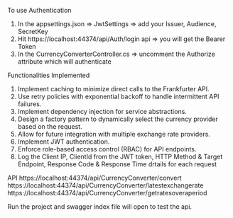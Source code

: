 To use Authentication
1. In the appsettings.json => JwtSettings => add your Issuer, Audience, SecretKey
2. Hit https://localhost:44374/api/Auth/login api => you will get the Bearer Token
3. In the CurrencyConverterController.cs => uncomment the Authorize attribute which will authenticate

Functionalities Implemented
1. Implement caching to minimize direct calls to the Frankfurter API.
2. Use retry policies with exponential backoff to handle intermittent API failures.
3. Implement dependency injection for service abstractions.
4. Design a factory pattern to dynamically select the currency provider based on the request.
5. Allow for future integration with multiple exchange rate providers.
6. Implement JWT authentication.
7. Enforce role-based access control (RBAC) for API endpoints.
8. Log the Client IP, ClientId from the JWT token, HTTP Method & Target Endpoint, Response Code & Response Time drtails for each request

API
https://localhost:44374/api/CurrencyConverter/convert
https://localhost:44374/api/CurrencyConverter/latestexchangerate
https://localhost:44374/api/CurrencyConverter/getratesoveraperiod

Run the project and swagger index file will open to test the api.
